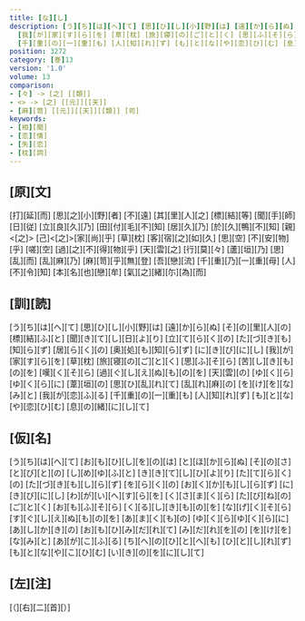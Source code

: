 ```yaml
---
title: [な][し]
description: [う][ち][は][へ][て] [思][ひ][し][小][野][は] [遠][か][ら][ぬ] [そ][の][里][人][の] [標][結][ふ][と] [聞][き][て][し][日][よ][り] [立][て][ら][く][の] [た][づ][き][も][知][ら][ず] [居][ら][く][の] [奥][処][も][知][ら][ず] [に][き][び][に][し]
  [我][が][家][す][ら][を] [草][枕] [旅][寝][の][ご][と][く] [思][ふ][そ][ら] [苦][し][き][も][の][を] [嘆][く][そ][ら] [過][ぐ][し][え][ぬ][も][の][を] [天][雲][の] [ゆ][く][ら][ゆ][く][ら][に] [葦][垣][の] [思][ひ][乱][れ][て] [乱][れ][麻][の] [を][け][を][な][み][と] [我][が][恋][ふ][る]
  [千][重][の][一][重][も] [人][知][れ][ず] [も][と][な][や][恋][ひ][む] [息][の][緒][に][し][て]
position: 3272
category: [巻]13
version: '1.0'
volume: 13
comparison:
- [々] -> [之] [[類]]
- <> -> [之] [[元]][[天]]
- [麻][笥] [[元]][[天]][[類]] [司]
keywords:
- [相][聞]
- [恋][情]
- [失][恋]
- [枕][詞]
---
```


## [原][文]

[打][延][而] [思][之][小][野][者] [不][遠] [其][里][人][之] [標][結][等] [聞][手][師][日][従] [立][良][久][乃] [田][付][毛][不][知] [居][久][乃] [於][久][鴨][不][知] [親]<[之]> [己]<[之]>[家][尚][乎] [草][枕] [客][宿][之][如][久] [思][空] [不][安][物][乎] [嗟][空] [過][之][不][得][物][乎] [天][雲][之] [行][莫][々] [蘆][垣][乃] [思][乱][而] [乱][麻][乃] [麻][笥][乎][無][登] [吾][戀][流] [千][重][乃][一][重][母] [人][不][令][知] [本][名][也][戀][牟] [氣][之][緒][尓][為][而]

## [訓][読]

[う][ち][は][へ][て] [思][ひ][し][小][野][は] [遠][か][ら][ぬ] [そ][の][里][人][の] [標][結][ふ][と] [聞][き][て][し][日][よ][り] [立][て][ら][く][の] [た][づ][き][も][知][ら][ず] [居][ら][く][の] [奥][処][も][知][ら][ず] [に][き][び][に][し] [我][が][家][す][ら][を] [草][枕] [旅][寝][の][ご][と][く] [思][ふ][そ][ら] [苦][し][き][も][の][を] [嘆][く][そ][ら] [過][ぐ][し][え][ぬ][も][の][を] [天][雲][の] [ゆ][く][ら][ゆ][く][ら][に] [葦][垣][の] [思][ひ][乱][れ][て] [乱][れ][麻][の] [を][け][を][な][み][と] [我][が][恋][ふ][る] [千][重][の][一][重][も] [人][知][れ][ず] [も][と][な][や][恋][ひ][む] [息][の][緒][に][し][て]

## [仮][名]

[う][ち][は][へ][て] [お][も][ひ][し][を][の][は] [と][ほ][か][ら][ぬ] [そ][の][さ][と][び][と][の] [し][め][ゆ][ふ][と] [き][き][て][し][ひ][よ][り] [た][て][ら][く][の] [た][づ][き][も][し][ら][ず] [を][ら][く][の] [お][く][か][も][し][ら][ず] [に][き][び][に][し] [わ][が][い][へ][す][ら][を] [く][さ][ま][く][ら] [た][び][ね][の][ご][と][く] [お][も][ふ][そ][ら] [く][る][し][き][も][の][を] [な][げ][く][そ][ら] [す][ぐ][し][え][ぬ][も][の][を] [あ][ま][く][も][の] [ゆ][く][ら][ゆ][く][ら][に] [あ][し][か][き][の] [お][も][ひ][み][だ][れ][て] [み][だ][れ][を][の] [を][け][を][な][み][と] [あ][が][こ][ふ][る] [ち][へ][の][ひ][と][へ][も] [ひ][と][し][れ][ず] [も][と][な][や][こ][ひ][む] [い][き][の][を][に][し][て]

## [左][注]

[（][右][二][首][）]
